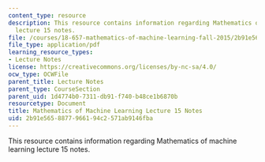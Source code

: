 ```yaml
---
content_type: resource
description: This resource contains information regarding Mathematics of machine learning
  lecture 15 notes.
file: /courses/18-657-mathematics-of-machine-learning-fall-2015/2b91e5658877966194c2571ab9146fba_MIT18_657F15_L15.pdf
file_type: application/pdf
learning_resource_types:
- Lecture Notes
license: https://creativecommons.org/licenses/by-nc-sa/4.0/
ocw_type: OCWFile
parent_title: Lecture Notes
parent_type: CourseSection
parent_uid: 1d4774b0-7311-db91-f740-b48ce1b6870b
resourcetype: Document
title: Mathematics of Machine Learning Lecture 15 Notes
uid: 2b91e565-8877-9661-94c2-571ab9146fba
---
```

This resource contains information regarding Mathematics of machine learning lecture 15 notes.